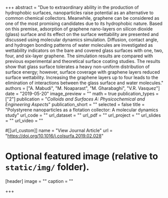 +++
abstract = "Due to extraordinary ability in the production of hydrophobic surfaces, nanoparticles raise potential as an alternative to common chemical collectors. Meanwhile, graphene can be considered as one of the most promising candidates due to its hydrophobic nature. Based on this premise, adsorption of graphene nano-layers on silicon dioxide (glass) surface and its effect on the surface wettability are presented and discussed using molecular dynamics simulation. Diffusion, contact angle, and hydrogen bonding patterns of water molecules are investigated as wettability indicators on the bare and covered glass surfaces with one, two, four, and six-layer graphene. The simulation results are compared with previous experimental and theoretical surface coating studies. The results show that glass surface tolerates a heavy non-uniform distribution of surface energy; however, surface coverage with graphene layers reduced surface wettability. Increasing the graphene layers up to four leads to the elimination of interactions between the glass surface and water molecules."
authors = ["A. Mabudi", "M. Noaparast", "M. Gharabaghi", "V.R. Vasquez"]
date = "2019-05-20"
image_preview = ""
math = true
publication_types = ["2"]
publication = "*Colloids and Surfaces A: Physicochemical and Engineering Aspects*"
publication_short = ""
selected = false
title = "Polystyrene nanoparticles as a flotation collector: A molecular dynamics study"
url_code = ""
url_dataset = ""
url_pdf = ""
url_project = ""
url_slides = ""
url_video = ""

#[[url_custom]]
name = "View Journal Article"
url = "https://doi.org/10.1016/j.colsurfa.2019.02.028"

# Optional featured image (relative to `static/img/` folder).
[header]
image = ""
caption = ""

+++
